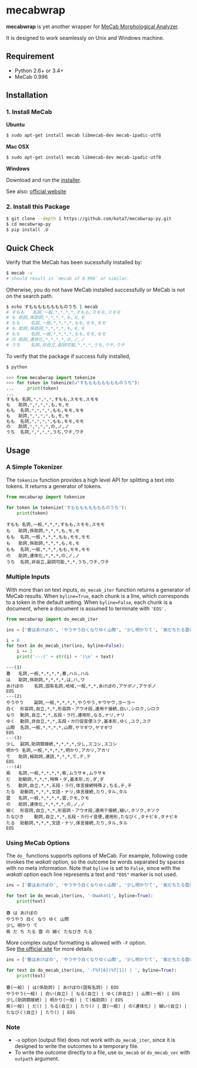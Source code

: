 
# mecabwrap


**mecabwrap** is yet another wrapper for [MeCab Morphological Analyzer](http://taku910.github.io/mecab/).

It is designed to work seamlessly on Unix and Windows machine.


## Requirement

- Python 2.6+ or 3.4+
- MeCab 0.996


## Installation


### 1. Install MeCab

**Ubuntu**

```bash
$ sudo apt-get install mecab libmecab-dev mecab-ipadic-utf8
```

**Mac OSX**

```bash
$ sudo apt-get install mecab libmecab-dev mecab-ipadic-utf8
```

**Windows**

Download and run the [installer](https://drive.google.com/uc?export=download&id=0B4y35FiV1wh7WElGUGt6ejlpVXc).

See also: [official website](http://taku910.github.io/mecab/#install) 



### 2. Install this Package

```bash
$ git clone --depth 1 https://github.com/kota7/mecabwrap-py.git
$ cd mecabwrap-py
$ pip install .U
```


## Quick Check


Verify that the MeCab has been sucessfully installed by:

```bash
$ mecab -v
# should result in `mecab of 0.996` or similar.
```

Otherwise, you do not have MeCab installed successfully or MeCab is not on the search path.


```bash
$ echo すもももももももものうち | mecab
# すもも	名詞,一般,*,*,*,*,すもも,スモモ,スモモ
# も	助詞,係助詞,*,*,*,*,も,モ,モ
# もも	名詞,一般,*,*,*,*,もも,モモ,モモ
# も	助詞,係助詞,*,*,*,*,も,モ,モ
# もも	名詞,一般,*,*,*,*,もも,モモ,モモ
# の	助詞,連体化,*,*,*,*,の,ノ,ノ
# うち	名詞,非自立,副詞可能,*,*,*,うち,ウチ,ウチ
```


To verify that the package if success fully installed,

```bash
$ python
```

```python
>>> from mecabwrap import tokenize
>>> for token in tokenize(u"すもももももももものうち"): 
...     print(token)
... 
すもも	名詞,*,*,*,*,すもも,スモモ,スモモ
も	助詞,*,*,*,*,も,モ,モ
もも	名詞,*,*,*,*,もも,モモ,モモ
も	助詞,*,*,*,*,も,モ,モ
もも	名詞,*,*,*,*,もも,モモ,モモ
の	助詞,*,*,*,*,の,ノ,ノ
うち	名詞,*,*,*,*,うち,ウチ,ウチ
```



## Usage


### A Simple Tokenizer

The `tokenize` function provides a high level API for splitting a text into tokens.
It returns a generator of tokens.


```python
from mecabwrap import tokenize

for token in tokenize('すもももももももものうち'):
    print(token)
```

    すもも	名詞,一般,*,*,*,すもも,スモモ,スモモ
    も	助詞,係助詞,*,*,*,も,モ,モ
    もも	名詞,一般,*,*,*,もも,モモ,モモ
    も	助詞,係助詞,*,*,*,も,モ,モ
    もも	名詞,一般,*,*,*,もも,モモ,モモ
    の	助詞,連体化,*,*,*,の,ノ,ノ
    うち	名詞,非自立,副詞可能,*,*,うち,ウチ,ウチ


### Multiple Inputs

With more than on text inputs, `do_mecab_iter` function returns a generator of MeCab results.
When `byline=True`, each chunk is a line, which corresponds to a token in the default setting.
When `byline=False`, each chunk is a document, where a document is assumed to terminate with `'EOS'.`


```python
from mecabwrap import do_mecab_iter

ins = ['春はあけぼの', 'やうやう白くなりゆく山際', '少し明かりて', '紫だちたる雲の細くたなびきたる']

i = 0
for text in do_mecab_iter(ins, byline=False):
    i += 1
    print('---(' + str(i) + ')\n' + text)
```

    ---(1)
    春	名詞,一般,*,*,*,*,春,ハル,ハル
    は	助詞,係助詞,*,*,*,*,は,ハ,ワ
    あけぼの	名詞,固有名詞,地域,一般,*,*,あけぼの,アケボノ,アケボノ
    EOS
    ---(2)
    やうやう	副詞,一般,*,*,*,*,やうやう,ヤウヤウ,ヨーヨー
    白く	形容詞,自立,*,*,形容詞・アウオ段,連用テ接続,白い,シロク,シロク
    なり	動詞,自立,*,*,五段・ラ行,連用形,なる,ナリ,ナリ
    ゆく	動詞,非自立,*,*,五段・カ行促音便ユク,基本形,ゆく,ユク,ユク
    山際	名詞,一般,*,*,*,*,山際,ヤマギワ,ヤマギワ
    EOS
    ---(3)
    少し	副詞,助詞類接続,*,*,*,*,少し,スコシ,スコシ
    明かり	名詞,一般,*,*,*,*,明かり,アカリ,アカリ
    て	助詞,格助詞,連語,*,*,*,て,テ,テ
    EOS
    ---(4)
    紫	名詞,一般,*,*,*,*,紫,ムラサキ,ムラサキ
    だ	助動詞,*,*,*,特殊・ダ,基本形,だ,ダ,ダ
    ち	動詞,自立,*,*,五段・ラ行,体言接続特殊２,ちる,チ,チ
    たる	助動詞,*,*,*,文語・ナリ,体言接続,たり,タル,タル
    雲	名詞,一般,*,*,*,*,雲,クモ,クモ
    の	助詞,連体化,*,*,*,*,の,ノ,ノ
    細く	形容詞,自立,*,*,形容詞・アウオ段,連用テ接続,細い,ホソク,ホソク
    たなびき	動詞,自立,*,*,五段・カ行イ音便,連用形,たなびく,タナビキ,タナビキ
    たる	助動詞,*,*,*,文語・ナリ,体言接続,たり,タル,タル
    EOS


### Using MeCab Options

The `do_` functions supports options of MeCab.  For example, following code invokes the *wakati* option, so the outcome be words separated by spaces with no meta information. 
Note that `byline` is set to `False`, since with the *wakati* option each line represents a text and `"EOS"` marker is not used.


```python
ins = ['春はあけぼの', 'やうやう白くなりゆく山際', '少し明かりて', '紫だちたる雲の細くたなびきたる']

for text in do_mecab_iter(ins, '-Owakati', byline=True):
    print(text)
```

    春 は あけぼの
    やうやう 白く なり ゆく 山際
    少し 明かり て
    紫 だ ち たる 雲 の 細く たなびき たる


More complex output formatting is allowed with `-F` option.  
See [the official site](http://taku910.github.io/mecab/format.html) for more details.


```python
ins = ['春はあけぼの', 'やうやう白くなりゆく山際', '少し明かりて', '紫だちたる雲の細くたなびきたる']

for text in do_mecab_iter(ins, '-F%f[6](%f[1]) | ', byline=True):
    print(text)
```

    春(一般) | は(係助詞) | あけぼの(固有名詞) | EOS
    やうやう(一般) | 白い(自立) | なる(自立) | ゆく(非自立) | 山際(一般) | EOS
    少し(助詞類接続) | 明かり(一般) | て(格助詞) | EOS
    紫(一般) | だ() | ちる(自立) | たり() | 雲(一般) | の(連体化) | 細い(自立) | たなびく(自立) | たり() | EOS


### Note

- `-o` option (output file) does not work with `do_mecab_iter`, since it is designed to write the outcomes to a temporary file.
- To write the outcome directly to a file, use `do_mecab` or `do_mecab_vec` with `outpath` argument.



